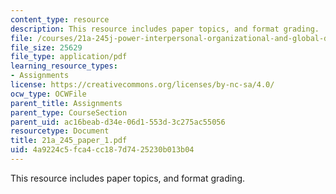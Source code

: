 ```yaml
---
content_type: resource
description: This resource includes paper topics, and format grading.
file: /courses/21a-245j-power-interpersonal-organizational-and-global-dimensions-fall-2005/4a9224c5fca4cc187d7425230b013b04_21a_245_paper_1.pdf
file_size: 25629
file_type: application/pdf
learning_resource_types:
- Assignments
license: https://creativecommons.org/licenses/by-nc-sa/4.0/
ocw_type: OCWFile
parent_title: Assignments
parent_type: CourseSection
parent_uid: ac16beab-d34e-06d1-553d-3c275ac55056
resourcetype: Document
title: 21a_245_paper_1.pdf
uid: 4a9224c5-fca4-cc18-7d74-25230b013b04
---
```

This resource includes paper topics, and format grading.